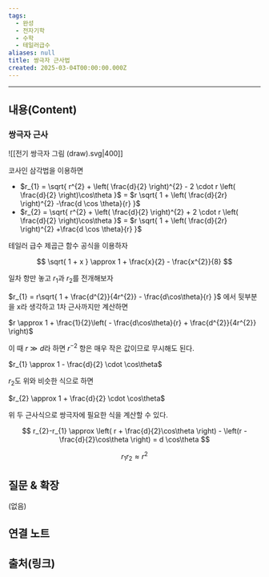 ```yaml
---
tags:
  - 완성
  - 전자기학
  - 수학
  - 테일러급수
aliases: null
title: 쌍극자 근사법
created: 2025-03-04T00:00:00.000Z
---
```


---

## 내용(Content)

### 쌍극자 근사

![[전기 쌍극자 그림 (draw).svg|400]]

코사인 삼각법을 이용하면

- $r_{1} = \sqrt{ r^{2} + \left( \frac{d}{2} \right)^{2} - 2 \cdot r \left( \frac{d}{2} \right)\cos\theta }$ = $r \sqrt{ 1 + \left( \frac{d}{2r} \right)^{2} -\frac{d \cos \theta}{r} }$
- $r_{2} = \sqrt{ r^{2} + \left( \frac{d}{2} \right)^{2} + 2 \cdot r \left( \frac{d}{2} \right)\cos\theta }$ = $r \sqrt{ 1 + \left( \frac{d}{2r} \right)^{2} +\frac{d \cos \theta}{r} }$

테일러 급수 제곱근 함수 공식을 이용하자

$$
\sqrt{ 1 + x } \approx 1 + \frac{x}{2} - \frac{x^{2}}{8}
$$

일차 항만 놓고 $r_{1}$과 $r_{2}$를 전개해보자


$r_{1} = r\sqrt{ 1 + \frac{d^{2}}{4r^{2}} - \frac{d\cos\theta}{r} }$ 에서 뒷부분을 x라 생각하고 1차 근사까지만 계산하면

$r \approx 1 + \frac{1}{2}\left( - \frac{d\cos\theta}{r} + \frac{d^{2}}{4r^{2}} \right)$

이 때 $r \gg d$라 하면 $r^{-2}$ 항은 매우 작은 값이므로 무시해도 된다.

$r_{1} \approx 1 - \frac{d}{2} \cdot \cos\theta$

$r_{2}$도 위와 비슷한 식으로 하면

$r_{2} \approx 1 + \frac{d}{2} \cdot \cos\theta$


위 두 근사식으로 쌍극자에 필요한 식을 계산할 수 있다.

$$
r_{2}-r_{1} \approx \left( r + \frac{d}{2}\cos\theta \right) - \left(r - \frac{d}{2}\cos\theta \right) = d \cos\theta
$$

$$
r_{1}r_{2} \approx r^{2}
$$


## 질문 & 확장

(없음)

## 연결 노트

## 출처(링크)





